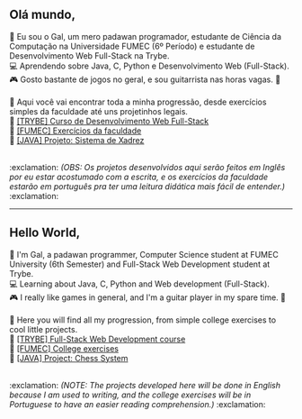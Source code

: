 ## Olá mundo,

:speech_balloon: Eu sou o Gal, um mero padawan programador, estudante de Ciência da Computação na Universidade FUMEC (6º Período) e estudante de Desenvolvimento Web Full-Stack na Trybe. <br>
:computer: Aprendendo sobre Java, C, Python e Desenvolvimento Web (Full-Stack). <br>
:video_game: Gosto bastante de jogos no geral, e sou guitarrista nas horas vagas. :guitar: 
<br><br>
:mag_right: Aqui você vai encontrar toda a minha progressão, desde exercícios simples da faculdade até uns projetinhos legais. <br>
:open_file_folder: [[TRYBE] Curso de Desenvolvimento Web Full-Stack](https://github.com/GGaldino95/trybe-course) <br>
:open_file_folder: [[FUMEC] Exercícios da faculdade](https://github.com/GGaldino95/exercicios-faculdade) <br>
:open_file_folder: [[JAVA] Projeto: Sistema de Xadrez](https://github.com/GGaldino95/sistema-xadrez-java) <br>

<br>
:exclamation: <i> (OBS: Os projetos desenvolvidos aqui serão feitos em Inglês por eu estar acostumado com a escrita, e os exercícios da faculdade estarão em português pra ter uma leitura didática mais fácil de entender.) </i> :exclamation:

____________________________________________________________________________________________________________________________

## Hello World,


:speech_balloon: I'm Gal, a padawan programmer, Computer Science student at FUMEC University (6th Semester) and Full-Stack Web Development student at Trybe. <br>
:computer: Learning about Java, C, Python and Web development (Full-Stack). <br>
:video_game: I really like games in general, and I'm a guitar player in my spare time. :guitar:
<br><br>
:mag_right: Here you will find all my progression, from simple college exercises to cool little projects. <br>
:open_file_folder: [[TRYBE] Full-Stack Web Development course](https://github.com/GGaldino95/trybe-course) <br>
:open_file_folder: [[FUMEC] College exercises](https://github.com/GGaldino95/exercicios-facúde) <br>
:open_file_folder: [[JAVA] Project: Chess System](https://github.com/GGaldino95/sistema-xadrez-java) <br>

<br>
:exclamation: <i> (NOTE: The projects developed here will be done in English because I am used to writing, and the college exercises will be in Portuguese to have an easier reading comprehension.) </i>:exclamation:

<!--
**GGaldino95/GGaldino95** is a ✨ _special_ ✨ repository because its `README.md` (this file) appears on your GitHub profile.

Here are some ideas to get you started:

- 🔭 I’m currently working on ...
- 🌱 I’m currently learning ...
- 👯 I’m looking to collaborate on ...
- 🤔 I’m looking for help with ...
-  Ask me about ...
- 📫 How to reach me: ...
- 😄 Pronouns: ...
- ⚡ Fun fact: ...
-->

